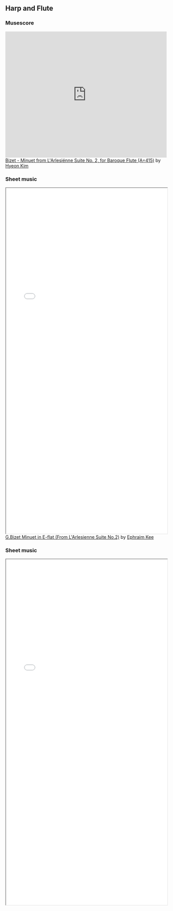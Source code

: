 ## Harp and Flute

### Musescore

<iframe width="100%" height="394" src="https://musescore.com/user/16112556/scores/3446866/embed" frameborder="0" allowfullscreen allow="autoplay; fullscreen"></iframe><span><a href="https://musescore.com/user/16112556/scores/3446866" target="_blank">Bizet - Minuet from L'Arlesiénne Suite No. 2, for Baroque Flute (A=415)</a> by <a href="https://musescore.com/user/16112556">Hyeon Kim</a></span>

### Sheet music

<iframe width="100%" height="1080px" src="/sheet/bizet_minuet_harp_flute.pdf" />

### Others

[⬇ Download Musescore](/sheet/bizet_minuet_harp_flute.mscz)

[⬇ Download MusicXML](/sheet/bizet_minuet_harp_flute.mxl)

<a href='/sheet/bizet_minuet_harp_flute.mid'>⬇ Download Midi</a>

## Piano

### Musescore

<iframe width="100%" height="394" src="https://musescore.com/user/91299/scores/106246/embed" frameborder="0" allowfullscreen allow="autoplay; fullscreen"></iframe><span><a href="https://musescore.com/user/91299/scores/106246" target="_blank">G.Bizet Minuet in E-flat (From L'Arlesienne Suite No.2)</a> by <a href="https://musescore.com/user/91299">Ephraim Kee</a></span>

### Sheet music

<iframe width="100%" height="1080px" src="/sheet/bizet_minuet_piano.pdf" />

### Others

[⬇ Download Musescore](/sheet/bizet_minuet_piano.mscz)

[⬇ Download MusicXML](/sheet/bizet_minuet_piano.mxl)

<a href='/sheet/bizet_minuet_piano.mid'>⬇ Download Midi</a>
